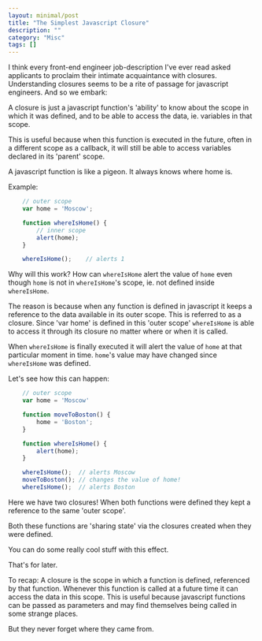 ```yaml
---
layout: minimal/post
title: "The Simplest Javascript Closure"
description: ""
category: "Misc"
tags: []
---
```


I think every front-end engineer job-description I've ever read asked applicants to proclaim their intimate acquaintance with closures.
Understanding closures seems to be a rite of passage for javascript engineers. And so we embark:

A closure is just a javascript function's 'ability' to know about the scope in which it was defined, and to be able to access the data, ie. variables in that scope.

This is useful because when this function is executed in the future, often in a different scope as a callback, it will still be able to access variables declared in its 'parent' scope.

A javascript function is like a pigeon. It always knows where home is.

Example:

```javascript
    // outer scope
    var home = 'Moscow';

    function whereIsHome() {
        // inner scope
        alert(home);
    }

    whereIsHome();    // alerts 1
```
Why will this work? How can `whereIsHome` alert the value of `home` even though `home` is not in `whereIsHome`'s scope, ie. not defined inside `whereIsHome`.

The reason is because when any function is defined in javascript it keeps a reference to the data available in its outer scope. This is referred to as a closure.
Since 'var home' is defined in this 'outer scope' `whereIsHome` is able to access it through its closure no matter where or when it is called.

When `whereIsHome` is finally executed it will alert the value of `home` at that particular moment in time.
`home`'s value may have changed since `whereIsHome` was defined.

Let's see how this can happen:

```javascript
    // outer scope
    var home = 'Moscow'

    function moveToBoston() {
        home = 'Boston';
    }

    function whereIsHome() {
        alert(home);
    }

    whereIsHome();  // alerts Moscow 
    moveToBoston(); // changes the value of home!
    whereIsHome();  // alerts Boston
```

Here we have two closures! When both functions were defined they kept a reference to the same 'outer scope'.

Both these functions are 'sharing state' via the closures created when they were defined.

You can do some really cool stuff with this effect.

That's for later.


To recap:
A closure is the scope in which a function is defined, referenced by that function.
Whenever this function is called at a future time it can access the data in this scope.
This is useful because javascript functions can be passed as parameters and may find themselves being called in some strange places.

But they never forget where they came from.

